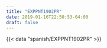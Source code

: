 ```yaml
---
title: "EXPPNT1902PR"
date: 2019-01-16T22:50:53-04:00
draft: false
---
```

{{< data "spanish/EXPPNT1902PR" >}}